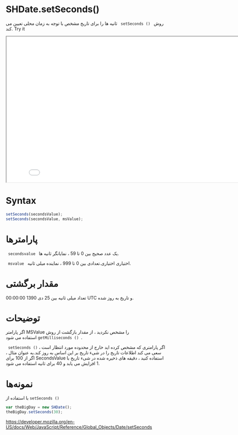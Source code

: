 # SHDate.setSeconds()

روش <code dir = "ltr"> setSeconds () </code> ثانیه ها را برای تاریخ مشخص با توجه به زمان محلی تعیین می کند.
Try it

<iframe style="width: 830px; height: 460px;" src="/SHDateTime-js/examples/live.html?function=setSeconds" title="MDN Web Docs Interactive Example" loading="lazy"></iframe>
<br/>

# Syntax

```js
setSeconds(secondsValue);
setSeconds(secondsValue, msValue);
```

# پارامترها

<code dir = "ltr"> secondsvalue </code>
یک عدد صحیح بین 0 تا 59 ، نمایانگر ثانیه ها.

<code dir = "ltr"> msvalue </code> اختیاری
اختیاری.تعدادی بین 0 تا 999 ، نماینده میلی ثانیه.

# مقدار برگشتی

تعداد میلی ثانیه بین 25 دی 1390 00:00:00 UTC و تاریخ به روز شده.

# توضیحات

اگر پارامتر MSValue را مشخص نکردید ، از مقدار بازگشت از روش <code dir = "ltr"> getMilliseconds () </code> استفاده می شود.

اگر پارامتری که مشخص کرده اید خارج از محدوده مورد انتظار است ، <Code dir = "ltr"> setSeconds () </code> سعی می کند اطلاعات تاریخ را در شیء تاریخ بر این اساس به روز کند.به عنوان مثال ، اگر از 100 برای SecondsValue استفاده کنید ، دقیقه های ذخیره شده در شیء تاریخ با 1 افزایش می یابد و 40 برای ثانیه استفاده می شود.

# نمونه‌ها

با استفاده از <code dir="ltr">setSeconds ()</code>

```js
var theBigDay = new SHDate();
theBigDay.setSeconds(30);
```

https://developer.mozilla.org/en-US/docs/Web/JavaScript/Reference/Global_Objects/Date/setSeconds
